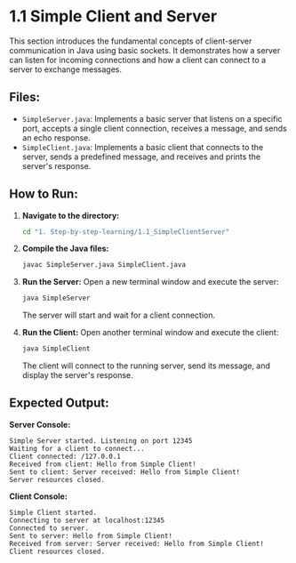 # 1.1 Simple Client and Server

This section introduces the fundamental concepts of client-server communication in Java using basic sockets. It demonstrates how a server can listen for incoming connections and how a client can connect to a server to exchange messages.

## Files:

*   `SimpleServer.java`: Implements a basic server that listens on a specific port, accepts a single client connection, receives a message, and sends an echo response.
*   `SimpleClient.java`: Implements a basic client that connects to the server, sends a predefined message, and receives and prints the server's response.

## How to Run:

1.  **Navigate to the directory:**
    ```bash
    cd "1. Step-by-step-learning/1.1_SimpleClientServer"
    ```

2.  **Compile the Java files:**
    ```bash
    javac SimpleServer.java SimpleClient.java
    ```

3.  **Run the Server:**
    Open a new terminal window and execute the server:
    ```bash
    java SimpleServer
    ```
    The server will start and wait for a client connection.

4.  **Run the Client:**
    Open another terminal window and execute the client:
    ```bash
    java SimpleClient
    ```
    The client will connect to the running server, send its message, and display the server's response.

## Expected Output:

**Server Console:**
```
Simple Server started. Listening on port 12345
Waiting for a client to connect...
Client connected: /127.0.0.1
Received from client: Hello from Simple Client!
Sent to client: Server received: Hello from Simple Client!
Server resources closed.
```

**Client Console:**
```
Simple Client started.
Connecting to server at localhost:12345
Connected to server.
Sent to server: Hello from Simple Client!
Received from server: Server received: Hello from Simple Client!
Client resources closed.
```

